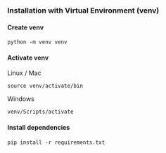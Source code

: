 ### Installation with Virtual Environment (venv)
#### Create venv
```
python -m venv venv
```
#### Activate venv
Linux / Mac
```
source venv/activate/bin
```
Windows
```
venv/Scripts/activate
```

#### Install dependencies
```
pip install -r requirements.txt
```